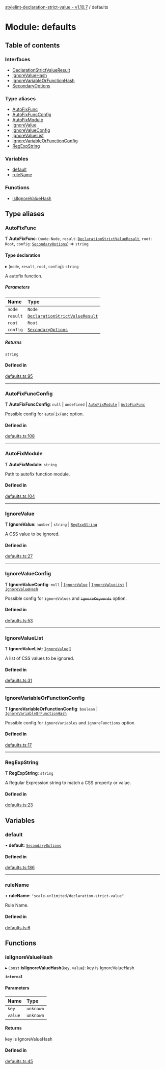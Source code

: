[stylelint-declaration-strict-value - v1.10.7](../README.md) / defaults

# Module: defaults

## Table of contents

### Interfaces

- [DeclarationStrictValueResult](../interfaces/defaults.DeclarationStrictValueResult.md)
- [IgnoreValueHash](../interfaces/defaults.IgnoreValueHash.md)
- [IgnoreVariableOrFunctionHash](../interfaces/defaults.IgnoreVariableOrFunctionHash.md)
- [SecondaryOptions](../interfaces/defaults.SecondaryOptions.md)

### Type aliases

- [AutoFixFunc](defaults.md#autofixfunc)
- [AutoFixFuncConfig](defaults.md#autofixfuncconfig)
- [AutoFixModule](defaults.md#autofixmodule)
- [IgnoreValue](defaults.md#ignorevalue)
- [IgnoreValueConfig](defaults.md#ignorevalueconfig)
- [IgnoreValueList](defaults.md#ignorevaluelist)
- [IgnoreVariableOrFunctionConfig](defaults.md#ignorevariableorfunctionconfig)
- [RegExpString](defaults.md#regexpstring)

### Variables

- [default](defaults.md#default)
- [ruleName](defaults.md#rulename)

### Functions

- [isIIgnoreValueHash](defaults.md#isiignorevaluehash)

## Type aliases

### AutoFixFunc

Ƭ **AutoFixFunc**: (`node`: `Node`, `result`: [`DeclarationStrictValueResult`](../interfaces/defaults.DeclarationStrictValueResult.md), `root`: `Root`, `config`: [`SecondaryOptions`](../interfaces/defaults.SecondaryOptions.md)) => `string`

#### Type declaration

▸ (`node`, `result`, `root`, `config`): `string`

A autofix function.

##### Parameters

| Name | Type |
| :------ | :------ |
| `node` | `Node` |
| `result` | [`DeclarationStrictValueResult`](../interfaces/defaults.DeclarationStrictValueResult.md) |
| `root` | `Root` |
| `config` | [`SecondaryOptions`](../interfaces/defaults.SecondaryOptions.md) |

##### Returns

`string`

#### Defined in

[defaults.ts:95](https://github.com/AndyOGo/stylelint-declaration-strict-value/blob/2389010/src/defaults.ts#L95)

___

### AutoFixFuncConfig

Ƭ **AutoFixFuncConfig**: ``null`` \| `undefined` \| [`AutoFixModule`](defaults.md#autofixmodule) \| [`AutoFixFunc`](defaults.md#autofixfunc)

Possible config for `autoFixFunc` option.

#### Defined in

[defaults.ts:108](https://github.com/AndyOGo/stylelint-declaration-strict-value/blob/2389010/src/defaults.ts#L108)

___

### AutoFixModule

Ƭ **AutoFixModule**: `string`

Path to autofix function module.

#### Defined in

[defaults.ts:104](https://github.com/AndyOGo/stylelint-declaration-strict-value/blob/2389010/src/defaults.ts#L104)

___

### IgnoreValue

Ƭ **IgnoreValue**: `number` \| `string` \| [`RegExpString`](defaults.md#regexpstring)

A CSS value to be ignored.

#### Defined in

[defaults.ts:27](https://github.com/AndyOGo/stylelint-declaration-strict-value/blob/2389010/src/defaults.ts#L27)

___

### IgnoreValueConfig

Ƭ **IgnoreValueConfig**: ``null`` \| [`IgnoreValue`](defaults.md#ignorevalue) \| [`IgnoreValueList`](defaults.md#ignorevaluelist) \| [`IgnoreValueHash`](../interfaces/defaults.IgnoreValueHash.md)

Possible config for `ignoreValues` and ~~`ignoreKeywords`~~ option.

#### Defined in

[defaults.ts:53](https://github.com/AndyOGo/stylelint-declaration-strict-value/blob/2389010/src/defaults.ts#L53)

___

### IgnoreValueList

Ƭ **IgnoreValueList**: [`IgnoreValue`](defaults.md#ignorevalue)[]

A list of CSS values to be ignored.

#### Defined in

[defaults.ts:31](https://github.com/AndyOGo/stylelint-declaration-strict-value/blob/2389010/src/defaults.ts#L31)

___

### IgnoreVariableOrFunctionConfig

Ƭ **IgnoreVariableOrFunctionConfig**: `boolean` \| [`IgnoreVariableOrFunctionHash`](../interfaces/defaults.IgnoreVariableOrFunctionHash.md)

Possible config for `ignoreVariables` and `ignoreFunctions` option.

#### Defined in

[defaults.ts:17](https://github.com/AndyOGo/stylelint-declaration-strict-value/blob/2389010/src/defaults.ts#L17)

___

### RegExpString

Ƭ **RegExpString**: `string`

A Regular Expression string to match a CSS property or value.

#### Defined in

[defaults.ts:23](https://github.com/AndyOGo/stylelint-declaration-strict-value/blob/2389010/src/defaults.ts#L23)

## Variables

### default

• **default**: [`SecondaryOptions`](../interfaces/defaults.SecondaryOptions.md)

#### Defined in

[defaults.ts:186](https://github.com/AndyOGo/stylelint-declaration-strict-value/blob/2389010/src/defaults.ts#L186)

___

### ruleName

• **ruleName**: ``"scale-unlimited/declaration-strict-value"``

Rule Name.

#### Defined in

[defaults.ts:6](https://github.com/AndyOGo/stylelint-declaration-strict-value/blob/2389010/src/defaults.ts#L6)

## Functions

### isIIgnoreValueHash

▸ `Const` **isIIgnoreValueHash**(`key`, `value`): key is IgnoreValueHash

**`internal`**

#### Parameters

| Name | Type |
| :------ | :------ |
| `key` | `unknown` |
| `value` | `unknown` |

#### Returns

key is IgnoreValueHash

#### Defined in

[defaults.ts:45](https://github.com/AndyOGo/stylelint-declaration-strict-value/blob/2389010/src/defaults.ts#L45)

